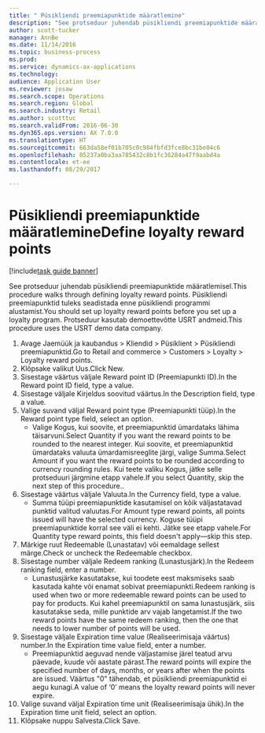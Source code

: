 ```yaml
--- 
title: " Püsikliendi preemiapunktide määratlemine"
description: "See protseduur juhendab püsikliendi preemiapunktide määratlemisel."
author: scott-tucker
manager: AnnBe
ms.date: 11/14/2016
ms.topic: business-process
ms.prod: 
ms.service: dynamics-ax-applications
ms.technology: 
audience: Application User
ms.reviewer: josaw
ms.search.scope: Operations
ms.search.region: Global
ms.search.industry: Retail
ms.author: scotttuc
ms.search.validFrom: 2016-06-30
ms.dyn365.ops.version: AX 7.0.0
ms.translationtype: HT
ms.sourcegitcommit: 663da58ef01b705c0c984fbfd3fce8bc31be04c6
ms.openlocfilehash: 05237a0ba3aa785432c8b1fc36284a47f9aabd4a
ms.contentlocale: et-ee
ms.lasthandoff: 08/29/2017

---
```

# <a name="define-loyalty-reward-points"></a><span data-ttu-id="8ae35-103"> Püsikliendi preemiapunktide määratlemine</span><span class="sxs-lookup"><span data-stu-id="8ae35-103">Define loyalty reward points</span></span>

[!include[task guide banner](../includes/task-guide-banner.md)]

<span data-ttu-id="8ae35-104">See protseduur juhendab püsikliendi preemiapunktide määratlemisel.</span><span class="sxs-lookup"><span data-stu-id="8ae35-104">This procedure walks through defining loyalty reward points.</span></span> <span data-ttu-id="8ae35-105">Püsikliendi preemiapunktid tuleks seadistada enne püsikliendi programmi alustamist.</span><span class="sxs-lookup"><span data-stu-id="8ae35-105">You should set up loyalty reward points before you set up a loyalty program.</span></span> <span data-ttu-id="8ae35-106">Protseduur kasutab demoettevõtte USRT andmeid.</span><span class="sxs-lookup"><span data-stu-id="8ae35-106">This procedure uses the USRT demo data company.</span></span>

1. <span data-ttu-id="8ae35-107">Avage Jaemüük ja kaubandus > Kliendid > Püsiklient > Püsikliendi preemiapunktid.</span><span class="sxs-lookup"><span data-stu-id="8ae35-107">Go to Retail and commerce > Customers > Loyalty > Loyalty reward points.</span></span>
2. <span data-ttu-id="8ae35-108">Klõpsake valikut Uus.</span><span class="sxs-lookup"><span data-stu-id="8ae35-108">Click New.</span></span>
3. <span data-ttu-id="8ae35-109">Sisestage väärtus väljale Reward point ID (Preemiapunkti ID).</span><span class="sxs-lookup"><span data-stu-id="8ae35-109">In the Reward point ID field, type a value.</span></span>
4. <span data-ttu-id="8ae35-110">Sisestage väljale Kirjeldus soovitud väärtus.</span><span class="sxs-lookup"><span data-stu-id="8ae35-110">In the Description field, type a value.</span></span>
5. <span data-ttu-id="8ae35-111">Valige suvand väljal Reward point type (Preemiapunkti tüüp).</span><span class="sxs-lookup"><span data-stu-id="8ae35-111">In the Reward point type field, select an option.</span></span>
    * <span data-ttu-id="8ae35-112">Valige Kogus, kui soovite, et preemiapunktid ümardataks lähima täisarvuni.</span><span class="sxs-lookup"><span data-stu-id="8ae35-112">Select Quantity if you want the reward points to be rounded to the nearest integer.</span></span> <span data-ttu-id="8ae35-113">Kui soovite, et preemiapunktid ümardataks valuuta ümardamisreeglite järgi, valige Summa.</span><span class="sxs-lookup"><span data-stu-id="8ae35-113">Select Amount if you want the reward points to be rounded according to currency rounding rules.</span></span> <span data-ttu-id="8ae35-114">Kui teete valiku Kogus, jätke selle protseduuri järgmine etapp vahele.</span><span class="sxs-lookup"><span data-stu-id="8ae35-114">If you select Quantity, skip the next step of this procedure..</span></span>  
6. <span data-ttu-id="8ae35-115">Sisestage väärtus väljale Valuuta.</span><span class="sxs-lookup"><span data-stu-id="8ae35-115">In the Currency field, type a value.</span></span>
    * <span data-ttu-id="8ae35-116">Summa tüüpi preemiapunktide kasutamisel on kõik väljastatavad punktid valitud valuutas.</span><span class="sxs-lookup"><span data-stu-id="8ae35-116">For Amount type reward points, all points issued will have the selected currency.</span></span> <span data-ttu-id="8ae35-117">Koguse tüüpi preemiapunktide korral see väli ei kehti. Jätke see etapp vahele.</span><span class="sxs-lookup"><span data-stu-id="8ae35-117">For Quantity type reward points, this field doesn't apply—skip this step.</span></span>  
7. <span data-ttu-id="8ae35-118">Märkige ruut Redeemable (Lunastatav) või eemaldage sellest märge.</span><span class="sxs-lookup"><span data-stu-id="8ae35-118">Check or uncheck the Redeemable checkbox.</span></span>
8. <span data-ttu-id="8ae35-119">Sisestage number väljale Redeem ranking (Lunastusjärk).</span><span class="sxs-lookup"><span data-stu-id="8ae35-119">In the Redeem ranking field, enter a number.</span></span>
    * <span data-ttu-id="8ae35-120">Lunastusjärke kasutatakse, kui toodete eest maksmiseks saab kasutada kahte või enamat sobivat preemiapunkti.</span><span class="sxs-lookup"><span data-stu-id="8ae35-120">Redeem ranking is used when two or more redeemable reward points can be used to pay for products.</span></span> <span data-ttu-id="8ae35-121">Kui kahel preemiapunktil on sama lunastusjärk, siis kasutatakse seda, mille punktide arv vajab langetamist.</span><span class="sxs-lookup"><span data-stu-id="8ae35-121">If the two reward points have the same redeem ranking, then the one that needs to lower number of points will be used.</span></span>  
9. <span data-ttu-id="8ae35-122">Sisestage väljale Expiration time value (Realiseerimisaja väärtus) number.</span><span class="sxs-lookup"><span data-stu-id="8ae35-122">In the Expiration time value field, enter a number.</span></span>
    * <span data-ttu-id="8ae35-123">Preemiapunktid aeguvad nende väljastamise järel teatud arvu päevade, kuude või aastate pärast.</span><span class="sxs-lookup"><span data-stu-id="8ae35-123">The reward points will expire the specified number of days, months, or years after when the points are issued.</span></span> <span data-ttu-id="8ae35-124">Väärtus "0" tähendab, et püsikliendi preemiapunktid ei aegu kunagi.</span><span class="sxs-lookup"><span data-stu-id="8ae35-124">A value of ‘0’ means the loyalty reward points will never expire.</span></span>  
10. <span data-ttu-id="8ae35-125">Valige suvand väljal Expiration time unit (Realiseerimisaja ühik).</span><span class="sxs-lookup"><span data-stu-id="8ae35-125">In the Expiration time unit field, select an option.</span></span>
11. <span data-ttu-id="8ae35-126">Klõpsake nuppu Salvesta.</span><span class="sxs-lookup"><span data-stu-id="8ae35-126">Click Save.</span></span>


